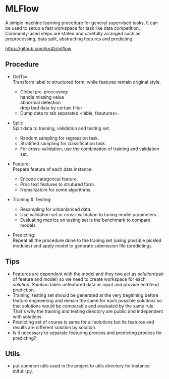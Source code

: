 # MLFlow

A simple machine learning procedure for general supervised tasks. It can be used to setup a fast workspace for task like data competition. Commonly-used steps are stated and carefully arranged such as preprocessing, data split, abstracting features and predicting.

https://github.com/kn45/mlflow

## Procedure


- GetTsv:  
  Transform label to structured form, while features remain original style.  
  - Global pre-processing:  
    handle missing value  
    abnormal detection  
    drop bad data by certain filter
  - Dump data to tab separated <lable, feautures>.

- Split:  
  Split data to training, validation and testing set.  
  - Random sampling for regression task.
  - Stratified sampling for classification task.
  - For cross-validation, use the combination of training and validation set.


- Feature:  
  Prepare feature of each data instance.  
  - Encode categorical feature.
  - Proc text features to strutured form.
  - Nomalizatoin for some algorithms.

- Training & Testing:  
  - Resampling for unbanlanced data.
  - Use validation set or cross-validation to tuning model parameters.
  - Evaluating metrics on testing set is the benchmark to compare models.

- Predicting:  
  Repeat all the procedure done to the traning set (using possible pickled modules) and apply model to generate submission file (predicting).

## Tips

- Features are dependent with the model and they two act as *solution*(pair of feature and model) so we need to create workspace for each *solution*. *Solution* takes unfeatured data as input and provide end2end prediction.
- Training, testing set should be generated at the very beginning before feature engineering and remain the same for each possible solutions so that solutions would be comparable and evaluated by the same rule. That's why the training and testing directory are public and independent with solutions. 
- Predicting set of course is same for all solutions but its features and results are different solution by solution.
- Is it necessary to separate featuring process and predicting process for predicting?

## Utils

- put common utils used in the project to utils directory for instance mlfutil.py.

